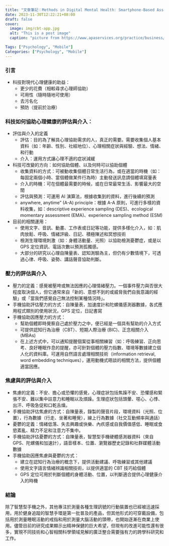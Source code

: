 ```yaml
---
title: "文章筆記：Methods in Digital Mental Health: Smartphone-Based Assessment and Intervention for Stress, Anxiety, and Depression"
date: 2023-11-30T12:22:21+08:00
draft: false
cover:
  image: img/cbt-app.jpg
  alt: "This is a post image"
  caption: "picture from https://www.apaservices.org/practice/business/technology/tech-column/cbt-app-depression"

Tags: ["Psychology", "Mobile"]
Categories: ["Psychology", "Mobile"]
---
```


### 引言

- 科技對現代心理健康的助益：
  - 更少的花費（相較尋求心理師協助）
  - 可用性（隨時隨地可使用）
  - 去污名化
  - 預防（提前於治療）

### 科技如何協助心理健康的評估與介入：

- 評估與介入的定義
  - 評估：目的為了解具心理協助需求的人，真正的需要。需要收集個人基本資料（如：年齡、性別、社經地位）、心理相關症狀與經驗、想法、情緒、和行動
  - 介入：運用方式讓心理不適的症狀減緩
- 科技可改變的方向：如何協助個體、以及何時可以協助個體
  - 收集資料的方式：可被動收集個體日常生活行為，或在適當的時機（如：每固定兩個小時、當個體做某件行為時）主動發送訊息請個體填寫量表
  - 介入的時機：可在個體最需要的時候，或在日常最常生活、影響最大的空間
  - 評估與預測：可運用 AI 演算法，根據收集到的資料，進行後續的預測
  - anywhere, anytime” (A-A) principle：根據 A-A 原則，可進行多樣的資料收集，如：descriptive experience sampling (DES)、ecological momentary assessment (EMA)、experience sampling method (ESM)
- 目前的相關運用：
  - 使用文字、音訊、動畫、工作表或日記等功能，提供多樣化介入，如：肌肉放鬆、呼吸、情緒評級、日記、積極陳述和冥想技術
  - 檢測生理環境刺激（如：身體活動量、光照）以協助檢測憂鬱症，或是以 GPS 定位資訊、電話次數以預測孤獨感。
  - 大部分的研究以心理自陳量表、認知測驗為主，但仍有少數情境下，可透過心律、呼吸、姿勢、講話聲音協助判斷。

### 壓力的評估與介入

- 壓力的定義：感覺被壓垮或無法因應的心理情緒壓力。一個事件壓力與否很大程度取決個人，但它通常來自「新的、意想不到的或威脅我們自我意識的經驗」或「當我們感覺自己無法控制某種情況時」。
- 手機協助評估壓力的方式：自陳量表，加速度計和陀螺儀感測器數據，各式應用程式類別的使用狀況，GPS 定位，日記書寫
- 手機協助因應壓力的方式：
  - 幫助個體即時覺察自己處於壓力之中，便已經是一個具有幫助的介入方式
  - 可提供認知行為治療（CBT）、短期人際治療 (BIC)、正念相關介入(MBAs)
  - 在上述方式中，可以通知提醒個案從事相關練習（如：呼吸練習、正向思考、良好睡眠作息的提醒，亦可針對個體的壓力指數、環境等數據建立個人化的資料庫。可運用自然語言處理相關技術（information retrieval, word embedding techniques），運用動機式晤談的相關方法，提供個體適當因應。

### 焦慮與的評估與介入

- 焦慮的定義：不安、擔心或恐懼的感覺，心理症狀包括焦躁不安、恐懼感和緊張不安、難以集中註意力和睡眠以及煩躁。生理症狀包括頭暈、噁心、心悸、出汗、呼吸急促和口乾舌燥。
- 手機協助評估焦慮的方式：自陳量表，錄製的聲音片段，環境資料（光照、位置），行為數據（行走、坐著和睡覺），線上行為數據（社交互動頻率與通話）
- 憂鬱的定義：情緒低落、失去興趣或快樂、內疚感或自我價值感低、睡眠或食慾紊亂、精力不足和注意力不集中。
- 手機協助評估憂鬱的方式：自陳量表，智慧型手機硬體感測器資料（來自 GPS、陀螺儀和加速計），語音樣本、位置、瀏覽器歷史記錄和社群媒體活動數據
- 手機協助因應焦慮與憂鬱的方式：
  - 建立在認知行為治療的概念下，提供活動建議、呼吸練習或其他建議
  - 使用文字語言情緒辨識相關技術，以提供適當的 CBT 技巧給個體
  - GPS 定位可用於判斷個體的身體活動、位置，以判斷適合提供心理健康介入的時機

### 結論

除了智慧型手機之外，其他專注於測量各種生理訊號的行動裝置也已經被迅速採用，用於健身追蹤的智慧手環是第一批普及的產品，但其他形式的可穿戴設備，包括用於測量睡眠活動的戒指和用於測量大腦活動的頭帶，也開始逐漸在商業上使用。儘管目前的研究成果顯示出精神保健的巨大希望，但現有的改進可能性還有很多，實現不同技術和心智相關科學領域見解的廣泛整合需要強有力的跨學科研究和工作。
